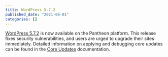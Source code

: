 ```yaml
---
title: WordPress 5.7.2
published_date: "2021-06-01"
categories: []
---
```

[WordPress 5.7.2](https://wordpress.org/news/2021/05/wordpress-5-7-2-security-release/) is now available on the Pantheon platform. This release fixes security vulnerabilities, and users are urged to upgrade their sites immediately. Detailed information on applying and debugging core updates can be found in the [Core Updates](/core-updates) documentation.
